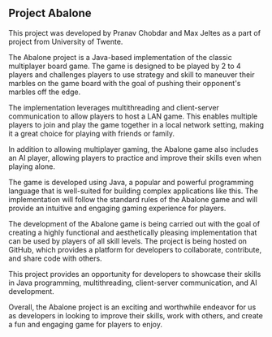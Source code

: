 ## Project Abalone 

This project was developed by Pranav Chobdar and Max Jeltes as a part of project from University of Twente.

The Abalone project is a Java-based implementation of the classic multiplayer board game. The game is designed to be played by 2 to 4 players and challenges players to use strategy and skill to maneuver their marbles on the game board with the goal of pushing their opponent's marbles off the edge.

The implementation leverages multithreading and client-server communication to allow players to host a LAN game. This enables multiple players to join and play the game together in a local network setting, making it a great choice for playing with friends or family.

In addition to allowing multiplayer gaming, the Abalone game also includes an AI player, allowing players to practice and improve their skills even when playing alone. 

The game is developed using Java, a popular and powerful programming language that is well-suited for building complex applications like this. The implementation will follow the standard rules of the Abalone game and will provide an intuitive and engaging gaming experience for players.

The development of the Abalone game is being carried out with the goal of creating a highly functional and aesthetically pleasing implementation that can be used by players of all skill levels. The project is being hosted on GitHub, which provides a platform for developers to collaborate, contribute, and share code with others.

This project provides an opportunity for developers to showcase their skills in Java programming, multithreading, client-server communication, and AI development. 

Overall, the Abalone project is an exciting and worthwhile endeavor for us as developers in looking to improve their skills, work with others, and create a fun and engaging game for players to enjoy.
